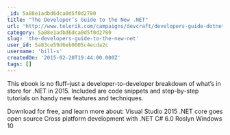 ```yaml
---
_id: 5a88e1adbd6dca0d5f0d2780
title: "The Developer’s Guide to the New .NET"
url: 'http://www.telerik.com/campaigns/devcraft/developers-guide-dotnet'
category: 5a88e1adbd6dca0d5f0d2780
slug: 'the-developers-guide-to-the-new-net'
user_id: 5a83ce59d6eb0005c4ecda2c
username: 'bill-s'
createdOn: '2015-02-20T19:44:00.000Z'
tags: []
---
```


This ebook is no fluff–just a developer-to-developer breakdown of what’s in store for .NET in 2015. Included are code snippets and step-by-step tutorials on handy new features and techniques.

Download for free, and learn more about:
Visual Studio 2015
.NET core goes open source
Cross platform development with .NET
C# 6.0
Roslyn
Windows 10

